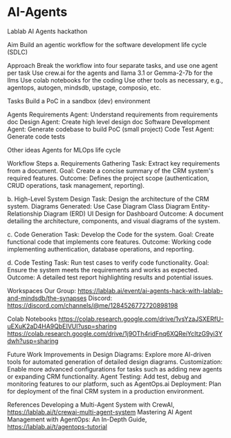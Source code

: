 # AI-Agents
Lablab AI Agents hackathon

Aim
Build an agentic workflow for the software development life cycle (SDLC)

Approach
Break the workflow into four separate tasks, and use one agent per task
Use crew.ai for the agents and llama 3.1 or Gemma-2-7b for the llms
Use colab notebooks for the coding
Use other tools as necessary, e.g., agentops, autogen, mindsdb, upstage, composio, etc.

Tasks
Build a PoC in a sandbox (dev) environment

Agents
Requirements Agent: Understand requirements from requirements doc
Design Agent: Create high level design doc
Software Development Agent: Generate codebase to build PoC (small project)
Code Test Agent: Generate code tests

Other ideas
Agents for MLOps life cycle

Workflow Steps
a. Requirements Gathering
Task: Extract key requirements from a document.
Goal: Create a concise summary of the CRM system's required features.
Outcome: Defines the project scope (authentication, CRUD operations, task management, reporting).

b. High-Level System Design
Task: Design the architecture of the CRM system.
Diagrams Generated:
Use Case Diagram
Class Diagram
Entity-Relationship Diagram (ERD)
UI Design for Dashboard
Outcome: A document detailing the architecture, components, and visual diagrams of the system.

c. Code Generation
Task: Develop the Code for the system.
Goal: Create functional code that implements core features.
Outcome: Working code implementing authentication, database operations, and reporting.

d. Code Testing
Task: Run test cases to verify code functionality.
Goal: Ensure the system meets the requirements and works as expected.
Outcome: A detailed test report highlighting results and potential issues.

Workspaces
Our Group: https://lablab.ai/event/ai-agents-hack-with-lablab-and-mindsdb/the-synapses
Discord: https://discord.com/channels/@me/1284526772720898198

Colab Notebooks
https://colab.research.google.com/drive/1vsYzaJSXERfU-uEXuK2aD4HA9QbEIVUl?usp=sharing
https://colab.research.google.com/drive/1j9OTh4ridFnq6XQReiYcItzG9yi3Ydwh?usp=sharing

Future Work
Improvements in Design Diagrams: Explore more AI-driven tools for automated generation of detailed design diagrams.
Customization: Enable more advanced configurations for tasks such as adding new agents or expanding CRM functionality.
Agent Testing: Add test, debug and monitoring features to our platform, such as AgentOps.ai
Deployment: Plan for deployment of the final CRM system in a production environment.

References
Developing a Multi-Agent System with CrewAI, https://lablab.ai/t/crewai-multi-agent-system
Mastering AI Agent Management with AgentOps: An In-Depth Guide, https://lablab.ai/t/agentops-tutorial 
